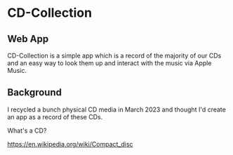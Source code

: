 # CD-Collection

## Web App

CD-Collection is a simple app which is a record of the majority of our CDs and an easy way to look them up and interact with the music via Apple Music.

## Background

I recycled a bunch physical CD media in March 2023 and thought I'd create an app as a record of these CDs.

What's a CD?

https://en.wikipedia.org/wiki/Compact_disc
